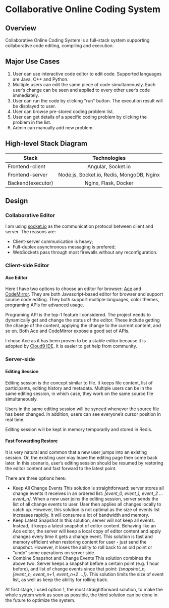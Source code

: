 # Collaborative Online Coding System
## Overview
Collaborative Online Coding System is a full-stack system supporting collaborative code editing, compiling and execution.
## Major Use Cases
1. User can use interactive code editor to edit code. Supported languages are Java, C++ and Python.
2. Multiple users can edit the same piece of code simultaneously. Each user’s change can be seen and applied to every other user’s code immediately.
3. User can run the code by clicking "run" button. The execution result will be displayed to user.
4. User can browse pre-stored coding problem list.
5. User can get details of a specific coding problem by clicking the problem in the list.
6. Admin can manually add new problem.
## High-level Stack Diagram
| Stack         | Technologies  |
| ------------- |:-------------:|
| Frontend-client | Angular, Socket.io |
| Frontend-server | Node.js, Socket.io, Redis, MongoDB, Nginx|
| Backend(executor) | Nginx, Flask, Docker|
## Design
### Collaborative Editor
I am using [socket.io](https://socket.io) as the communication protocol between client and server. The reasons are:
* Client-server communication is heavy;
* Full-duplex asynchronous messaging is prefered;
* WebSockets pass through most firewalls without any reconfiguration.
### Client-side Editor
#### Ace Editor
Here I have two options to choose an editor for browser: [Ace](https://ace.c9.io) and [CodeMirror](https://codemirror.net). They are both Javascript-based editor for browser and support source code editing. They both support multiple languages, color themes, programing APIs for advanced usage.

Programing API is the top-1 feature I considered. The project needs to dynamically get and change the status of the editor. These include getting the change of the content, applying the change to the current content, and so on. Both Ace and CodeMirror expose a good set of APIs.

I chose Ace as it has been proven to be a stable editor because it is adopted by [Cloud9 IDE](https://c9.io/login). It is easier to get help from community.
### Server-side
#### Editing Session
Editing session is the concept similar to file. It keeps file content, list of participants, editing history and metadata. Multiple users can be in the same editing session, in which case, they work on the same source file simultaneously.

Users in the same editing session will be synced whenever the source file has been changed. In addition, users can see everyone’s cursor position in real time.

Editing session will be kept in memory temporarily and stored in Redis.
#### Fast Forwarding Restore
It is very natural and common that a new user jumps into an existing session. Or, the existing user may leave the editing page then come back later. In this scenario, user’s editing session should be resumed by restoring the editor content and fast forward to the latest point.

There are three options here:

* Keep All Change Events
This solution is straightforward: server stores all change events it receives in an ordered list: *[event_0, event_1, event_2 ... event_n]*. When a new user joins the editing session, server sends the list of all change events to user. User then applies all changes locally to catch up. However, this solution is not optimal as the size of events list increases rapidly. It will consume a lot of bandwidth and memory.
* Keep Latest Snapshot
In this solution, server will not keep all events. Instead, it keeps a latest snapshot of editor content. Behaving like an Ace editor, the server will keep a local copy of editor content and apply changes every time it gets a change event. This solution is fast and memory efficient when restoring content for user - just send the snapshot. However, it loses the ability to roll back to an old point or “undo” some operations on server side.
* Combine Snapshot and Change Events
This solution combines the above two. Server keeps a snapshot before a certain point (e.g. 1 hour before), and list of change events since that point: *{snapshot_n, [event_n, event_n+1, event_n+2 ...]}*. This solution limits the size of event list, as well as keep the ability for rolling back.

At first stage, I used option 1, the most straightforward solution, to make the whole system work as soon as possible, the third solution can be done in the future to optimize the system.



